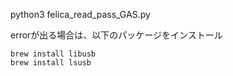 python3 felica_read_pass_GAS.py

errorが出る場合は、以下のパッケージをインストール
```
brew install libusb
brew install lsusb
```
